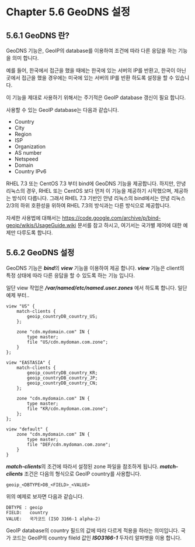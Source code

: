# Chapter 5.6 GeoDNS 설정

## 5.6.1 GeoDNS 란?

GeoDNS 기능은, GeoIP의 database를 이용하여 조건에 따라 다른 응답을 하는 기능을 의미 합니다.

예를 들어, 한국에서 접근을 했을 때에는 한국에 있는 서버의 IP를 반환고, 한국이 아닌 곳에서 접근을 했을 경우에는 미국에 있는 서버의 IP를 반환 하도록 설정을 할 수 있습니다.

이 기능을 제대로 사용하기 위해서는 주기적은 GeoIP database 갱신이 필요 합니다.

사용할 수 있는 GeoIP database는 다음과 같습니다.

 * Country
 * City
 * Region
 * ISP
 * Organization
 * AS number
 * Netspeed
 * Domain
 * Country IPv6

RHEL 7.3 또는 CentOS 7.3 부터 bind에 GeoDNS 기능을 제공합니다. 하지만, 안녕 리눅스의 경우, RHEL 또는 CentOS 보다 먼저 이 기능을 제공하기 시작했으며, 제공하는 방식이 다릅니다. 그래서 RHEL 7.3 기반인 안녕 리눅스의 bind에서는 안녕 리눅스 2/3의 하위 호환성을 위하여 RHEL 7.3의 방식과는 다른 방식으로 제공합니다. 
   
 자세한 사용법에 대해서는 https://code.google.com/archive/p/bind-geoip/wikis/UsageGuide.wiki 문서를 참고 하시고, 여기서는 국가별 제어에 대한 예제만 다루도록 합니다.
 
## 5.6.2 GeoDNS 설정

GeoDNS 기능은 ***bind***의 ***view*** 기능을 이용하여 제공 합니다. ***view*** 기능은 client의 특정 상태에 따라 다른 응답을 할 수 있도록 하는 기능 입니다.

일단 view 작업은 ***/var/named/etc/named.user.zones*** 에서 하도록 합니다. 일단 예제 부터..

```
view "US" {
    match-clients {
        geoip_countryDB_country_US;
    };
    
    zone "cdn.mydomain.com" IN {
        type master;
        file "US/cdn.mydoman.com.zone";
    }
};

view "EASTASIA" {
    match-clients {
        geoip_countryDB_country_KR;
        geoip_countryDB_country_JP;
        geoip_countryDB_country_CN;
    };
    
    zone "cdn.mydomain.com" IN {
        type master;
        file "KR/cdn.mydoman.com.zone";
    };
};

view "default" {
    zone "cdn.mydomain.com" IN {
        type master;
        file "DEF/cdn.mydoman.com.zone";
    }
}
```

***match-clients***의 조건에 따라서 설정된 zone 파일을 참조하게 됩니다. ***match-clients*** 조건은 다음의 형식으로 GeoIP country를 사용합니다.

```
geoip_<DBTYPE>DB_<FIELD>_<VALUE>
```

위의 예제로 보자면 다음과 같습니다.

```
DBTYPE : geoip
FIELD:   country
VALUE:   국가코드 (ISO 3166-1 alpha-2)
```

GeoIP database의 country 필드의 값에 따라 다르게 적용을 하라는 의미입니다. 국가 코드는 GeoIP의 country fileld 값인 ***ISO3166-1*** 두자리 알파뱃을 이용 합니다.
